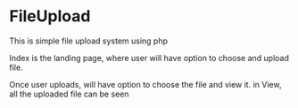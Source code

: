 # FileUpload
This is simple file upload system using php

Index is the landing page, where user will have option to choose and upload file.

Once user uploads, will have option to choose the file and view it. in View, all the uploaded file can be seen
